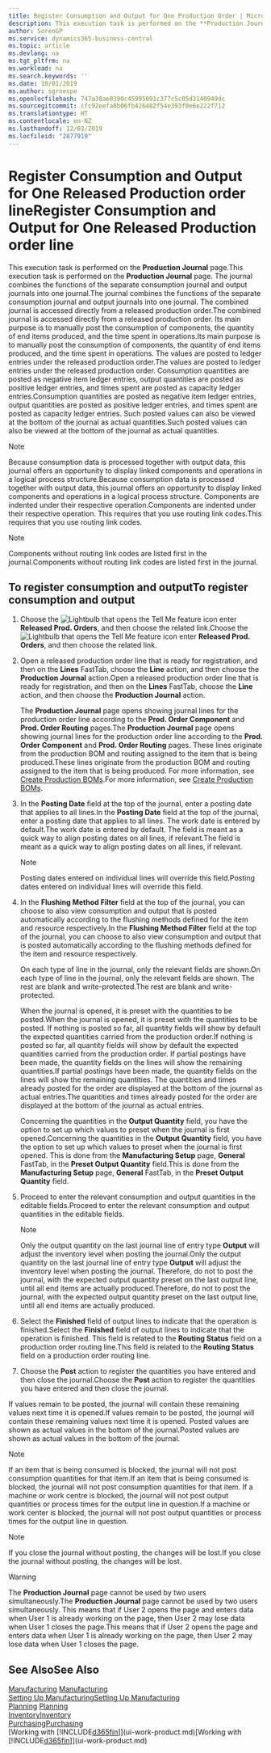 ```yaml
---
title: Register Consumption and Output for One Production Order | Microsoft Docs
description: This execution task is performed on the **Production Journal** page. The journal combines the functions of the separate consumption journal and output journals into one journal. The combined journal is accessed directly from a released production order. Its main purpose is to manually post the consumption of components, the quantity of end items produced, and the time spent in operations.
author: SorenGP
ms.service: dynamics365-business-central
ms.topic: article
ms.devlang: na
ms.tgt_pltfrm: na
ms.workload: na
ms.search.keywords: ''
ms.date: 10/01/2019
ms.author: sgroespe
ms.openlocfilehash: 747a38ae8390c45995091c377c5c05d3140949dc
ms.sourcegitcommit: cfc92eefa8b06fb426482f54e393f0e6e222f712
ms.translationtype: HT
ms.contentlocale: en-NZ
ms.lasthandoff: 12/03/2019
ms.locfileid: "2877919"
---
```

# <a name="register-consumption-and-output-for-one-released-production-order-line"></a><span data-ttu-id="88b5b-106">Register Consumption and Output for One Released Production order line</span><span class="sxs-lookup"><span data-stu-id="88b5b-106">Register Consumption and Output for One Released Production order line</span></span>
<span data-ttu-id="88b5b-107">This execution task is performed on the **Production Journal** page.</span><span class="sxs-lookup"><span data-stu-id="88b5b-107">This execution task is performed on the **Production Journal** page.</span></span> <span data-ttu-id="88b5b-108">The journal combines the functions of the separate consumption journal and output journals into one journal.</span><span class="sxs-lookup"><span data-stu-id="88b5b-108">The journal combines the functions of the separate consumption journal and output journals into one journal.</span></span> <span data-ttu-id="88b5b-109">The combined journal is accessed directly from a released production order.</span><span class="sxs-lookup"><span data-stu-id="88b5b-109">The combined journal is accessed directly from a released production order.</span></span> <span data-ttu-id="88b5b-110">Its main purpose is to manually post the consumption of components, the quantity of end items produced, and the time spent in operations.</span><span class="sxs-lookup"><span data-stu-id="88b5b-110">Its main purpose is to manually post the consumption of components, the quantity of end items produced, and the time spent in operations.</span></span> <span data-ttu-id="88b5b-111">The values are posted to ledger entries under the released production order.</span><span class="sxs-lookup"><span data-stu-id="88b5b-111">The values are posted to ledger entries under the released production order.</span></span> <span data-ttu-id="88b5b-112">Consumption quantities are posted as negative item ledger entries, output quantities are posted as positive ledger entries, and times spent are posted as capacity ledger entries.</span><span class="sxs-lookup"><span data-stu-id="88b5b-112">Consumption quantities are posted as negative item ledger entries, output quantities are posted as positive ledger entries, and times spent are posted as capacity ledger entries.</span></span> <span data-ttu-id="88b5b-113">Such posted values can also be viewed at the bottom of the journal as actual quantities.</span><span class="sxs-lookup"><span data-stu-id="88b5b-113">Such posted values can also be viewed at the bottom of the journal as actual quantities.</span></span>  

> [!NOTE]  
>  <span data-ttu-id="88b5b-114">Because consumption data is processed together with output data, this journal offers an opportunity to display linked components and operations in a logical process structure.</span><span class="sxs-lookup"><span data-stu-id="88b5b-114">Because consumption data is processed together with output data, this journal offers an opportunity to display linked components and operations in a logical process structure.</span></span> <span data-ttu-id="88b5b-115">Components are indented under their respective operation.</span><span class="sxs-lookup"><span data-stu-id="88b5b-115">Components are indented under their respective operation.</span></span> <span data-ttu-id="88b5b-116">This requires that you use routing link codes.</span><span class="sxs-lookup"><span data-stu-id="88b5b-116">This requires that you use routing link codes.</span></span>  

> [!NOTE]  
>  <span data-ttu-id="88b5b-117">Components without routing link codes are listed first in the journal.</span><span class="sxs-lookup"><span data-stu-id="88b5b-117">Components without routing link codes are listed first in the journal.</span></span>  

## <a name="to-register-consumption-and-output"></a><span data-ttu-id="88b5b-118">To register consumption and output</span><span class="sxs-lookup"><span data-stu-id="88b5b-118">To register consumption and output</span></span>  
1.  <span data-ttu-id="88b5b-119">Choose the ![Lightbulb that opens the Tell Me feature](media/ui-search/search_small.png "Tell me what you want to do") icon enter **Released Prod. Orders**, and then choose the related link.</span><span class="sxs-lookup"><span data-stu-id="88b5b-119">Choose the ![Lightbulb that opens the Tell Me feature](media/ui-search/search_small.png "Tell me what you want to do") icon enter **Released Prod. Orders**, and then choose the related link.</span></span>  
2.  <span data-ttu-id="88b5b-120">Open a released production order line that is ready for registration, and then on the **Lines** FastTab, choose the **Line** action, and then choose the **Production Journal** action.</span><span class="sxs-lookup"><span data-stu-id="88b5b-120">Open a released production order line that is ready for registration, and then on the **Lines** FastTab, choose the **Line** action, and then choose the **Production Journal** action.</span></span>  

    <span data-ttu-id="88b5b-121">The **Production Journal** page opens showing journal lines for the production order line according to the **Prod. Order Component** and **Prod. Order Routing** pages.</span><span class="sxs-lookup"><span data-stu-id="88b5b-121">The **Production Journal** page opens showing journal lines for the production order line according to the **Prod. Order Component** and **Prod. Order Routing** pages.</span></span> <span data-ttu-id="88b5b-122">These lines originate from the production BOM and routing assigned to the item that is being produced.</span><span class="sxs-lookup"><span data-stu-id="88b5b-122">These lines originate from the production BOM and routing assigned to the item that is being produced.</span></span> <span data-ttu-id="88b5b-123">For more information, see [Create Production BOMs](production-how-to-create-routings.md).</span><span class="sxs-lookup"><span data-stu-id="88b5b-123">For more information, see [Create Production BOMs](production-how-to-create-routings.md).</span></span>  

3.  <span data-ttu-id="88b5b-124">In the **Posting Date** field at the top of the journal, enter a posting date that applies to all lines.</span><span class="sxs-lookup"><span data-stu-id="88b5b-124">In the **Posting Date** field at the top of the journal, enter a posting date that applies to all lines.</span></span> <span data-ttu-id="88b5b-125">The work date is entered by default.</span><span class="sxs-lookup"><span data-stu-id="88b5b-125">The work date is entered by default.</span></span> <span data-ttu-id="88b5b-126">The field is meant as a quick way to align posting dates on all lines, if relevant.</span><span class="sxs-lookup"><span data-stu-id="88b5b-126">The field is meant as a quick way to align posting dates on all lines, if relevant.</span></span>  

    > [!NOTE]  
    >  <span data-ttu-id="88b5b-127">Posting dates entered on individual lines will override this field.</span><span class="sxs-lookup"><span data-stu-id="88b5b-127">Posting dates entered on individual lines will override this field.</span></span>  

4.  <span data-ttu-id="88b5b-128">In the **Flushing Method Filter** field at the top of the journal, you can choose to also view consumption and output that is posted automatically according to the flushing methods defined for the item and resource respectively.</span><span class="sxs-lookup"><span data-stu-id="88b5b-128">In the **Flushing Method Filter** field at the top of the journal, you can choose to also view consumption and output that is posted automatically according to the flushing methods defined for the item and resource respectively.</span></span>  

    <span data-ttu-id="88b5b-129">On each type of line in the journal, only the relevant fields are shown.</span><span class="sxs-lookup"><span data-stu-id="88b5b-129">On each type of line in the journal, only the relevant fields are shown.</span></span> <span data-ttu-id="88b5b-130">The rest are blank and write-protected.</span><span class="sxs-lookup"><span data-stu-id="88b5b-130">The rest are blank and write-protected.</span></span>  

    <span data-ttu-id="88b5b-131">When the journal is opened, it is preset with the quantities to be posted.</span><span class="sxs-lookup"><span data-stu-id="88b5b-131">When the journal is opened, it is preset with the quantities to be posted.</span></span> <span data-ttu-id="88b5b-132">If nothing is posted so far, all quantity fields will show by default the expected quantities carried from the production order.</span><span class="sxs-lookup"><span data-stu-id="88b5b-132">If nothing is posted so far, all quantity fields will show by default the expected quantities carried from the production order.</span></span> <span data-ttu-id="88b5b-133">If partial postings have been made, the quantity fields on the lines will show the remaining quantities.</span><span class="sxs-lookup"><span data-stu-id="88b5b-133">If partial postings have been made, the quantity fields on the lines will show the remaining quantities.</span></span> <span data-ttu-id="88b5b-134">The quantities and times already posted for the order are displayed at the bottom of the journal as actual entries.</span><span class="sxs-lookup"><span data-stu-id="88b5b-134">The quantities and times already posted for the order are displayed at the bottom of the journal as actual entries.</span></span>  

    <span data-ttu-id="88b5b-135">Concerning the quantities in the **Output Quantity** field, you have the option to set up which values to preset when the journal is first opened.</span><span class="sxs-lookup"><span data-stu-id="88b5b-135">Concerning the quantities in the **Output Quantity** field, you have the option to set up which values to preset when the journal is first opened.</span></span> <span data-ttu-id="88b5b-136">This is done from the **Manufacturing Setup** page, **General** FastTab, in the **Preset Output Quantity** field.</span><span class="sxs-lookup"><span data-stu-id="88b5b-136">This is done from the **Manufacturing Setup** page, **General** FastTab, in the **Preset Output Quantity** field.</span></span>

5.  <span data-ttu-id="88b5b-137">Proceed to enter the relevant consumption and output quantities in the editable fields.</span><span class="sxs-lookup"><span data-stu-id="88b5b-137">Proceed to enter the relevant consumption and output quantities in the editable fields.</span></span>  

    > [!NOTE]  
    >  <span data-ttu-id="88b5b-138">Only the output quantity on the last journal line of entry type **Output** will adjust the inventory level when posting the journal.</span><span class="sxs-lookup"><span data-stu-id="88b5b-138">Only the output quantity on the last journal line of entry type **Output** will adjust the inventory level when posting the journal.</span></span> <span data-ttu-id="88b5b-139">Therefore, do not to post the journal, with the expected output quantity preset on the last output line, until all end items are actually produced.</span><span class="sxs-lookup"><span data-stu-id="88b5b-139">Therefore, do not to post the journal, with the expected output quantity preset on the last output line, until all end items are actually produced.</span></span>  

6.  <span data-ttu-id="88b5b-140">Select the **Finished** field of output lines to indicate that the operation is finished.</span><span class="sxs-lookup"><span data-stu-id="88b5b-140">Select the **Finished** field of output lines to indicate that the operation is finished.</span></span> <span data-ttu-id="88b5b-141">This field is related to the **Routing Status** field on a production order routing line.</span><span class="sxs-lookup"><span data-stu-id="88b5b-141">This field is related to the **Routing Status** field on a production order routing line.</span></span>  
7.  <span data-ttu-id="88b5b-142">Choose the **Post** action to register the quantities you have entered and then close the journal.</span><span class="sxs-lookup"><span data-stu-id="88b5b-142">Choose the **Post** action to register the quantities you have entered and then close the journal.</span></span>  

<span data-ttu-id="88b5b-143">If values remain to be posted, the journal will contain these remaining values next time it is opened.</span><span class="sxs-lookup"><span data-stu-id="88b5b-143">If values remain to be posted, the journal will contain these remaining values next time it is opened.</span></span> <span data-ttu-id="88b5b-144">Posted values are shown as actual values in the bottom of the journal.</span><span class="sxs-lookup"><span data-stu-id="88b5b-144">Posted values are shown as actual values in the bottom of the journal.</span></span>  

> [!NOTE]  
>  <span data-ttu-id="88b5b-145"> If an item that is being consumed is blocked, the journal will not post consumption quantities for that item.</span><span class="sxs-lookup"><span data-stu-id="88b5b-145">If an item that is being consumed is blocked, the journal will not post consumption quantities for that item.</span></span> <span data-ttu-id="88b5b-146">If a machine or work centre is blocked, the journal will not post output quantities or process times for the output line in question.</span><span class="sxs-lookup"><span data-stu-id="88b5b-146">If a machine or work center is blocked, the journal will not post output quantities or process times for the output line in question.</span></span>  

> [!NOTE]  
>  <span data-ttu-id="88b5b-147">If you close the journal without posting, the changes will be lost.</span><span class="sxs-lookup"><span data-stu-id="88b5b-147">If you close the journal without posting, the changes will be lost.</span></span>  

> [!WARNING]  
>  <span data-ttu-id="88b5b-148">The **Production Journal** page cannot be used by two users simultaneously.</span><span class="sxs-lookup"><span data-stu-id="88b5b-148">The **Production Journal** page cannot be used by two users simultaneously.</span></span> <span data-ttu-id="88b5b-149">This means that if User 2 opens the page and enters data when User 1 is already working on the page, then User 2 may lose data when User 1 closes the page.</span><span class="sxs-lookup"><span data-stu-id="88b5b-149">This means that if User 2 opens the page and enters data when User 1 is already working on the page, then User 2 may lose data when User 1 closes the page.</span></span>  

## <a name="see-also"></a><span data-ttu-id="88b5b-150">See Also</span><span class="sxs-lookup"><span data-stu-id="88b5b-150">See Also</span></span>  
<span data-ttu-id="88b5b-151">[Manufacturing](production-manage-manufacturing.md)  </span><span class="sxs-lookup"><span data-stu-id="88b5b-151">[Manufacturing](production-manage-manufacturing.md)  </span></span>  
[<span data-ttu-id="88b5b-152">Setting Up Manufacturing</span><span class="sxs-lookup"><span data-stu-id="88b5b-152">Setting Up Manufacturing</span></span>](production-configure-production-processes.md)  
<span data-ttu-id="88b5b-153">[Planning](production-planning.md)    </span><span class="sxs-lookup"><span data-stu-id="88b5b-153">[Planning](production-planning.md)    </span></span>  
[<span data-ttu-id="88b5b-154">Inventory</span><span class="sxs-lookup"><span data-stu-id="88b5b-154">Inventory</span></span>](inventory-manage-inventory.md)  
[<span data-ttu-id="88b5b-155">Purchasing</span><span class="sxs-lookup"><span data-stu-id="88b5b-155">Purchasing</span></span>](purchasing-manage-purchasing.md)  
<span data-ttu-id="88b5b-156">[Working with [!INCLUDE[d365fin](includes/d365fin_md.md)]](ui-work-product.md)</span><span class="sxs-lookup"><span data-stu-id="88b5b-156">[Working with [!INCLUDE[d365fin](includes/d365fin_md.md)]](ui-work-product.md)</span></span>
